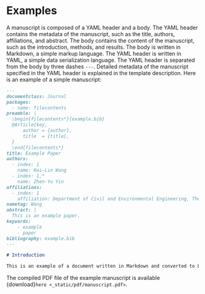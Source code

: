 # Examples

A manuscript is composed of a YAML header and a body. The YAML header contains the metadata of the manuscript,
such as the title, authors, affiliations, and abstract. The body contains the content of the manuscript, such as the 
introduction, methods, and results. The body is written in Markdown, a simple markup language. The YAML header is 
written in YAML, a simple data serialization language. The YAML header is separated from the body by three dashes `---`.
Detailed metadata of the manuscript specified in the YAML header is explained in the template description.
Here is an example of a simple manuscript:
```markdown
---
documentclass: Journal
packages:
  - name: filecontents
preamble: |
  \begin{filecontents*}{example.bib}
  @Article{key,
      author = {author},
      title  = {title},
  }
  \end{filecontents*}
title: Example Paper
authors:
  - index: 1
    name: Hai-Lin Wang
  - index: 1,*
    name: Zhen-Yu Yin
affiliations:
  - index: 1
    affiliation: Department of Civil and Environmental Engineering, The Hong Kong Polytechnic University, Hong Kong, China
nametag: Wang
abstract: |
  This is an example paper.
keywords:
    - example
    - paper
bibliography: example.bib
---

# Introduction

This is an example of a document written in Markdown and converted to LaTeX using Pandoc.
```

The compiled PDF file of the example manuscript is available {download}`here <_static/pdf/manuscript.pdf>`.
